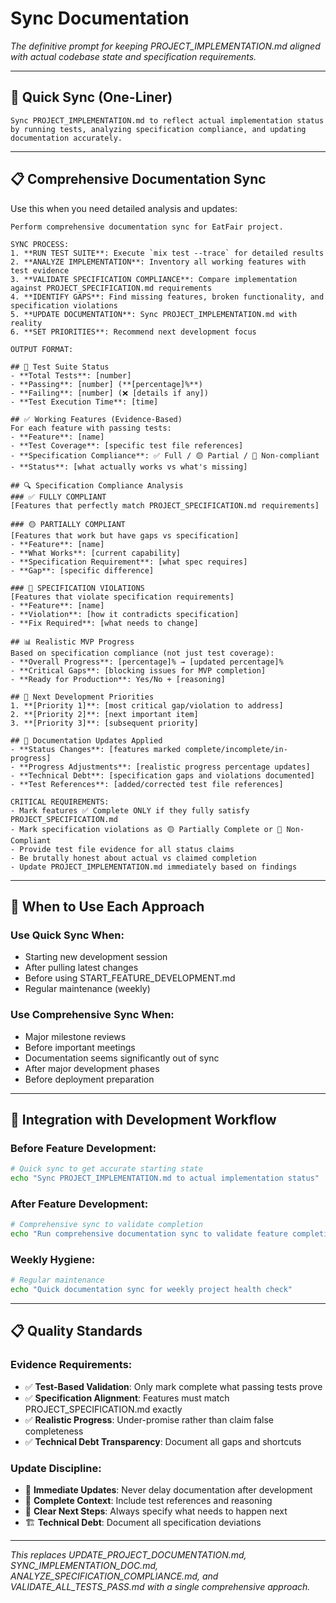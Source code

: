 # Sync Documentation

*The definitive prompt for keeping PROJECT_IMPLEMENTATION.md aligned with actual codebase state and specification requirements.*

---

## 🚀 Quick Sync (One-Liner)

```
Sync PROJECT_IMPLEMENTATION.md to reflect actual implementation status by running tests, analyzing specification compliance, and updating documentation accurately.
```

---

## 📋 Comprehensive Documentation Sync

Use this when you need detailed analysis and updates:

```
Perform comprehensive documentation sync for EatFair project.

SYNC PROCESS:
1. **RUN TEST SUITE**: Execute `mix test --trace` for detailed results
2. **ANALYZE IMPLEMENTATION**: Inventory all working features with test evidence
3. **VALIDATE SPECIFICATION COMPLIANCE**: Compare implementation against PROJECT_SPECIFICATION.md requirements
4. **IDENTIFY GAPS**: Find missing features, broken functionality, and specification violations
5. **UPDATE DOCUMENTATION**: Sync PROJECT_IMPLEMENTATION.md with reality
6. **SET PRIORITIES**: Recommend next development focus

OUTPUT FORMAT:

## 🧪 Test Suite Status
- **Total Tests**: [number] 
- **Passing**: [number] (**[percentage]%**)
- **Failing**: [number] (❌ [details if any])
- **Test Execution Time**: [time]

## ✅ Working Features (Evidence-Based)
For each feature with passing tests:
- **Feature**: [name]
- **Test Coverage**: [specific test file references]
- **Specification Compliance**: ✅ Full / 🟡 Partial / 🔴 Non-compliant
- **Status**: [what actually works vs what's missing]

## 🔍 Specification Compliance Analysis
### ✅ FULLY COMPLIANT
[Features that perfectly match PROJECT_SPECIFICATION.md requirements]

### 🟡 PARTIALLY COMPLIANT
[Features that work but have gaps vs specification]
- **Feature**: [name]
- **What Works**: [current capability]
- **Specification Requirement**: [what spec requires]
- **Gap**: [specific difference]

### 🔴 SPECIFICATION VIOLATIONS
[Features that violate specification requirements]
- **Feature**: [name]  
- **Violation**: [how it contradicts specification]
- **Fix Required**: [what needs to change]

## 📊 Realistic MVP Progress
Based on specification compliance (not just test coverage):
- **Overall Progress**: [percentage]% → [updated percentage]%
- **Critical Gaps**: [blocking issues for MVP completion]
- **Ready for Production**: Yes/No + [reasoning]

## 🎯 Next Development Priorities
1. **[Priority 1]**: [most critical gap/violation to address]
2. **[Priority 2]**: [next important item]  
3. **[Priority 3]**: [subsequent priority]

## 📝 Documentation Updates Applied
- **Status Changes**: [features marked complete/incomplete/in-progress]
- **Progress Adjustments**: [realistic progress percentage updates]
- **Technical Debt**: [specification gaps and violations documented]
- **Test References**: [added/corrected test file references]

CRITICAL REQUIREMENTS:
- Mark features ✅ Complete ONLY if they fully satisfy PROJECT_SPECIFICATION.md
- Mark specification violations as 🟡 Partially Complete or 🔴 Non-Compliant
- Provide test file evidence for all status claims
- Be brutally honest about actual vs claimed completion
- Update PROJECT_IMPLEMENTATION.md immediately based on findings
```

---

## 🎯 When to Use Each Approach

### Use **Quick Sync** When:
- Starting new development session
- After pulling latest changes
- Before using START_FEATURE_DEVELOPMENT.md
- Regular maintenance (weekly)

### Use **Comprehensive Sync** When:
- Major milestone reviews
- Before important meetings
- Documentation seems significantly out of sync
- After major development phases
- Before deployment preparation

---

## 🔧 Integration with Development Workflow

### Before Feature Development:
```bash
# Quick sync to get accurate starting state
echo "Sync PROJECT_IMPLEMENTATION.md to actual implementation status"
```

### After Feature Development:
```bash  
# Comprehensive sync to validate completion
echo "Run comprehensive documentation sync to validate feature completion and update progress"
```

### Weekly Hygiene:
```bash
# Regular maintenance
echo "Quick documentation sync for weekly project health check"
```

---

## 📋 Quality Standards

### Evidence Requirements:
- ✅ **Test-Based Validation**: Only mark complete what passing tests prove
- ✅ **Specification Alignment**: Features must match PROJECT_SPECIFICATION.md exactly  
- ✅ **Realistic Progress**: Under-promise rather than claim false completeness
- ✅ **Technical Debt Transparency**: Document all gaps and shortcuts

### Update Discipline:
- 🚨 **Immediate Updates**: Never delay documentation after development
- 📝 **Complete Context**: Include test references and reasoning
- 🎯 **Clear Next Steps**: Always specify what needs to happen next
- 🏗️ **Technical Debt**: Document all specification deviations

---

*This replaces UPDATE_PROJECT_DOCUMENTATION.md, SYNC_IMPLEMENTATION_DOC.md, ANALYZE_SPECIFICATION_COMPLIANCE.md, and VALIDATE_ALL_TESTS_PASS.md with a single comprehensive approach.*
